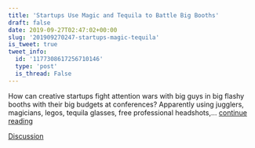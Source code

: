 ```yaml
---
title: 'Startups Use Magic and Tequila to Battle Big Booths'
draft: false
date: 2019-09-27T02:47:02+00:00
slug: '201909270247-startups-magic-tequila'
is_tweet: true
tweet_info:
  id: '1177308617256710146'
  type: 'post'
  is_thread: False
---
```




How can creative startups fight attention wars with big guys in big flashy booths with their big budgets at conferences? Apparently using jugglers, magicians, legos, tequila glasses, free professional headshots,... [continue reading](urls[0])

[Discussion](https://x.com/sytelus/status/1177308617256710146)
